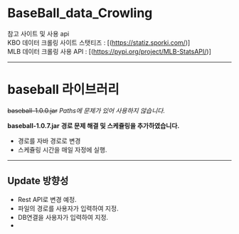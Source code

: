 # BaseBall_data_Crowling

참고 사이트 및 사용 api   
KBO 데이터 크롤링 사이트 스탯티즈 :  [(https://statiz.sporki.com/)]   
MLB 데이터 크롤링 사용 API : [(https://pypi.org/project/MLB-StatsAPI/)]
***
# baseball 라이브러리
~~baseball-1.0.0.jar~~ *Paths에 문제가 있어 사용하지 않습니다.*

__baseball-1.0.7.jar__ __경로 문제 해결 및 스케쥴링을 추가하였습니다.__
* 경로를 자바 경로로 변경
* 스케쥴링 시간을 매일 자정에 실행.

***
## Update 방향성
* Rest API로 변경 예정.
* 파일의 경로를 사용자가 입력하여 지정.
* DB연결을 사용자가 입력하여 지정.
* 
